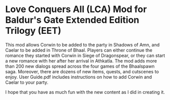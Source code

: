 # Love Conquers All (LCA) Mod for Baldur's Gate Extended Edition Trilogy (EET)
 
This mod allows Corwin to be added to the party in Shadows of Amn, and Caelar to be added in Throne of Bhaal. Players can either continue the romance they started with Corwin in Siege of Dragonspear, or they can start a new romance with her after her arrival in Athkatla. The mod adds more than 200 new dialogs spread across the four games of the Bhaalspawn saga. Moreover, there are dozens of new items, quests, and cutscenes to enjoy. User Guide.pdf includes instructions on how to add Corwin and Caelar to your party.  
 

I hope that you have as much fun with the new content as I did in creating it.